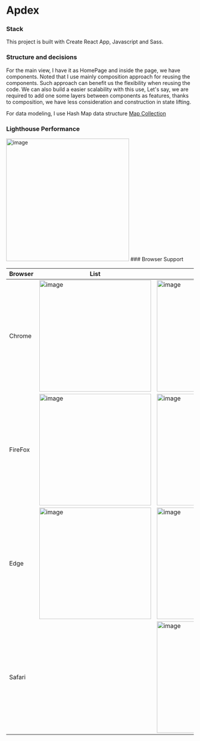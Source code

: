 # Apdex

### Stack

This project is built with Create React App, Javascript and Sass.
### Structure and decisions

For the main view, I have it as HomePage and inside the page, we have components. Noted that I use mainly composition approach for reusing the components. Such approach can benefit us the flexibility when reusing the code. We can also build a easier scalability with this use, Let's say, we are required to add one some layers between components as features, thanks to composition, we have less consideration and construction in state lifting.

For data modeling, I use Hash Map data structure [Map Collection](https://developer.mozilla.org/en-US/docs/Web/JavaScript/Reference/Global_Objects/Map)
### Lighthouse Performance

<img width="330" alt="image" src="https://user-images.githubusercontent.com/42298152/217593986-1007cd7e-e5e8-4928-a3ac-894a47b050d0.png">
### Browser Support 

|  Browser |  List  | Grid  | 
|---|---|---|
| Chrome  | <img width="300" alt="image" src="https://user-images.githubusercontent.com/42298152/217545129-e7d1d0d6-39c1-4c06-9488-203e9446489c.png">  | <img width="300" alt="image" src="https://user-images.githubusercontent.com/42298152/217545171-131cc690-9a30-4148-a074-f73d3993ae35.png">  | 
| FireFox  | <img width="300" alt="image" src="https://user-images.githubusercontent.com/42298152/217545467-b02765ea-648a-4513-b347-5a5ab4e739f7.png">  | <img width="300" alt="image" src="https://user-images.githubusercontent.com/42298152/217545426-723ceea9-e1d2-414c-bf3a-9d5ef805aa44.png">  | 
| Edge  | <img width="300" alt="image" src="https://user-images.githubusercontent.com/42298152/217545722-74f955ed-17a7-4ef2-b664-bd56147a6346.png">  | <img width="300" alt="image" src="https://user-images.githubusercontent.com/42298152/217545686-2ed1ac29-f8a8-4449-b5ea-e2cf6b7bc066.png"> | 
|Safari  |   | <img width="300" alt="image" src="https://user-images.githubusercontent.com/42298152/217544431-84aebe7b-0d2a-42e7-8c52-5503f4394e27.png">  |




